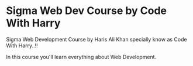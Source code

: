 # Sigma Web Dev Course by Code With Harry

Sigma Web Development Course by Haris Ali Khan specially know as Code With Harry..!!

In this course you'll learn everything about Web Development.


